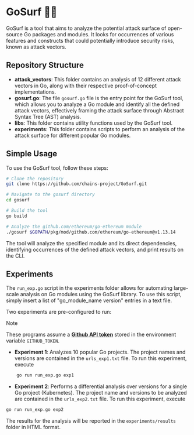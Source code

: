  # GoSurf 🏄🏻

GoSurf is a tool that aims to analyze the potential attack surface of open-source Go packages and modules. It looks for occurrences of various features and constructs that could potentially introduce security risks, known as attack vectors.

## Repository Structure

- **attack_vectors**: This folder contains an analysis of 12 different attack vectors in Go, along with their respective proof-of-concept implementations.
- **gosurf.go**: The file `gosurf.go` file is the entry point for the GoSurf tool, which allows you to analyze a Go module and identify all the defined attack vectors, effectively framing the attack surface through Abstract Syntax Tree (AST) analysis.
- **libs**: This folder contains utility functions used by the GoSurf tool.
- **experiments**: This folder contains scripts to perform an analysis of the attack surface for different popular Go modules.

## Simple Usage
To use the GoSurf tool, follow these steps:

```bash
# Clone the repository
git clone https://github.com/chains-project/GoSurf.git

# Navigate to the gosurf directory
cd gosurf

# Build the tool
go build

# Analyze the github.com/ethereum/go-ethereum module
./gosurf $GOPATH/pkg/mod/github.com/ethereum/go-ethereum@v1.13.14

```
The tool will analyze the specified module and its direct dependencies,
identifying occurrences of the defined attack vectors, and print results on the CLI.


## Experiments
The `run_exp.go` script in the experiments folder allows for automating large-scale analysis on Go modules using the GoSurf library. To use this script, simply insert a list of "go_module_name version" entries in a text file.

Two experiments are pre-configured to run:

>[!NOTE]
>These programs assume a [**Github API token**](https://docs.github.com/en/authentication/keeping-your-account-and-data-secure/managing-your-personal-access-tokens) stored in the environment variable `GITHUB_TOKEN`.


- **Experiment 1**: Analyzes 10 popular Go projects. The project names and versions are contained in the `urls_exp1.txt` file. To run this experiment, execute 

```bash
    go run run_exp.go exp1
```

- **Experiment 2**: Performs a differential analysis over versions for a single Go project (Kubernetes). The project name and versions to be analyzed are contained in the `urls_exp2.txt` file. To run this experiment, execute 

```bash
go run run_exp.go exp2
```

The results for the analysis will be reported in the `experiments/results` folder in HTML format.
 
